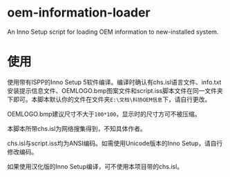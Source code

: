 # oem-information-loader
An Inno Setup script for loading OEM information to new-installed system.

# 使用
使用带有ISPP的Inno Setup 5软件编译。编译时确认有chs.isl语言文件、info.txt安装提示信息文件、OEMLOGO.bmp图案文件和script.iss脚本文件在同一文件夹下即可。本脚本默认你的文件在文件夹`E:\文档\科协OEM信息`下，请自行更改。

OEMLOGO.bmp建议尺寸不大于`100*100`，显示时的尺寸方可不被压缩。

本脚本所带chs.isl为网络搜集得到，不知具体作者。

chs.isl与script.iss均为ANSI编码。如需使用Unicode版本的Inno Setup，请自行修改编码。

如果使用汉化版的Inno Setup编译，可不使用本项目带的chs.isl。
